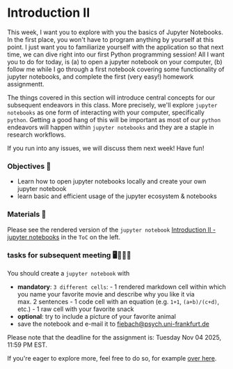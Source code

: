 # Introduction II

This week, I want you to explore with you the basics of Jupyter Notebooks. In the first place, you won't have to program anything by yourself at this point. I just want you to familiarize yourself with the application so that next time, we can dive right into our first Python programming session! All I want you to do for today, is (a) to open a jupyter notebook on your computer, (b) follow me while I go through a first notebook covering some functionality of jupyter notebooks, and complete the first (very easy!) homework assignmentt. 

The things covered in this section will introduce central concepts for our subsequent endeavors in this class. More precisely, we'll explore `jupyter notebooks` as one form of interacting with your computer, specifically `python`. Getting a good hang of this will be important as most of our `python` endeavors will happen within `jupyter notebooks` and they are a staple in research workflows.

If you run into any issues, we will discuss them next week! Have fun!


### Objectives 📍

- Learn how to open jupyter notebooks locally and create your own jupyter notebook
- learn basic and efficient usage of the jupyter ecosystem & notebooks


### Materials 📓

Please see the rendered version of the `jupyter notebook` [Introduction II - jupyter notebooks](https://cfiebach.github.io/Python_For_Psychologists_25-26/introduction/intro_jupyter.html) in the `ToC` on the left.



### tasks for subsequent meeting 🖥️✍🏽📖

You should create a `jupyter notebook` with
- **mandatory**:  `3 different cells`:
            - 1 rendered markdown cell within which you name your favorite movie and describe why you like it via  
              max. 2 sentences
            - 1 code cell with an equation (e.g. `1+1`, `(a+b)/(c+d)`, etc.)
            - 1 raw cell with your favorite snack
- **optional**: try to include a picture of your favorite animal
- save the notebook and e-mail it to fiebach@psych.uni-frankfurt.de

Please note that the deadline for the assignment is: Tuesday Nov 04 2025, 11:59 PM EST.


If you're eager to explore more, feel free to do so, for example [over here](https://jupyter-notebook.readthedocs.io/en/latest/notebook.html). 
